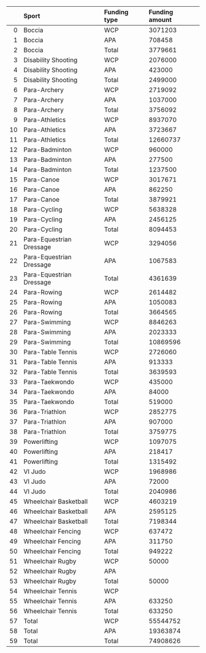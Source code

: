 |    | Sport                    | Funding type   | Funding amount   |
|---:|:-------------------------|:---------------|:-----------------|
|  0 | Boccia                   | WCP            | 3071203          |
|  1 | Boccia                   | APA            | 708458           |
|  2 | Boccia                   | Total          | 3779661          |
|  3 | Disability Shooting      | WCP            | 2076000          |
|  4 | Disability Shooting      | APA            | 423000           |
|  5 | Disability Shooting      | Total          | 2499000          |
|  6 | Para-Archery             | WCP            | 2719092          |
|  7 | Para-Archery             | APA            | 1037000          |
|  8 | Para-Archery             | Total          | 3756092          |
|  9 | Para-Athletics           | WCP            | 8937070          |
| 10 | Para-Athletics           | APA            | 3723667          |
| 11 | Para-Athletics           | Total          | 12660737         |
| 12 | Para-Badminton           | WCP            | 960000           |
| 13 | Para-Badminton           | APA            | 277500           |
| 14 | Para-Badminton           | Total          | 1237500          |
| 15 | Para-Canoe               | WCP            | 3017671          |
| 16 | Para-Canoe               | APA            | 862250           |
| 17 | Para-Canoe               | Total          | 3879921          |
| 18 | Para-Cycling             | WCP            | 5638328          |
| 19 | Para-Cycling             | APA            | 2456125          |
| 20 | Para-Cycling             | Total          | 8094453          |
| 21 | Para-Equestrian Dressage | WCP            | 3294056          |
| 22 | Para-Equestrian Dressage | APA            | 1067583          |
| 23 | Para-Equestrian Dressage | Total          | 4361639          |
| 24 | Para-Rowing              | WCP            | 2614482          |
| 25 | Para-Rowing              | APA            | 1050083          |
| 26 | Para-Rowing              | Total          | 3664565          |
| 27 | Para-Swimming            | WCP            | 8846263          |
| 28 | Para-Swimming            | APA            | 2023333          |
| 29 | Para-Swimming            | Total          | 10869596         |
| 30 | Para-Table Tennis        | WCP            | 2726060          |
| 31 | Para-Table Tennis        | APA            | 913333           |
| 32 | Para-Table Tennis        | Total          | 3639593          |
| 33 | Para-Taekwondo           | WCP            | 435000           |
| 34 | Para-Taekwondo           | APA            | 84000            |
| 35 | Para-Taekwondo           | Total          | 519000           |
| 36 | Para-Triathlon           | WCP            | 2852775          |
| 37 | Para-Triathlon           | APA            | 907000           |
| 38 | Para-Triathlon           | Total          | 3759775          |
| 39 | Powerlifting             | WCP            | 1097075          |
| 40 | Powerlifting             | APA            | 218417           |
| 41 | Powerlifting             | Total          | 1315492          |
| 42 | VI Judo                  | WCP            | 1968986          |
| 43 | VI Judo                  | APA            | 72000            |
| 44 | VI Judo                  | Total          | 2040986          |
| 45 | Wheelchair Basketball    | WCP            | 4603219          |
| 46 | Wheelchair Basketball    | APA            | 2595125          |
| 47 | Wheelchair Basketball    | Total          | 7198344          |
| 48 | Wheelchair Fencing       | WCP            | 637472           |
| 49 | Wheelchair Fencing       | APA            | 311750           |
| 50 | Wheelchair Fencing       | Total          | 949222           |
| 51 | Wheelchair Rugby         | WCP            | 50000            |
| 52 | Wheelchair Rugby         | APA            |                  |
| 53 | Wheelchair Rugby         | Total          | 50000            |
| 54 | Wheelchair Tennis        | WCP            |                  |
| 55 | Wheelchair Tennis        | APA            | 633250           |
| 56 | Wheelchair Tennis        | Total          | 633250           |
| 57 | Total                    | WCP            | 55544752         |
| 58 | Total                    | APA            | 19363874         |
| 59 | Total                    | Total          | 74908626         |